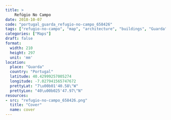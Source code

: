 ```yaml
---
title: > 
    Refúgio No Campo
date: 2018-10-07
code: "portugal_guarda_refugio-no-campo_658426"
tags: ["refugio-no-campo", "map", "architecture", "buildings", "Guarda", "Portugal"]
categories: ["Maps"]
draft: false
format:
  width: 210
  height: 297
  unit: 'mm'
location:
  place: "Guarda"
  country: "Portugal"
  latitude: 40.42999257005274
  longitude: -7.027941565747672
  prettyLat: "7\u00b01'40.58\"W"
  prettyLon: "40\u00b025'47.97\"N"
resources:
- src: "refugio-no-campo_658426.png"
  title: "Cover"
  name: cover
---
```

